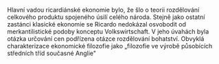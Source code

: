 Hlavní vadou ricardiánské ekonomie bylo, že šlo o teorii rozdělování celkového produktu spojeného úsilí celého národa. Stejně jako ostatní zastánci klasické ekonomie se Ricardo nedokázal osvobodit od merkantilistické podoby konceptu Volkswirtschaft. V jeho úvahách byla otázka určování cen podřízena otázce rozdělování bohatství. Obvyklá charakterizace ekonomické filozofie jako „filozofie ve výrobě působících středních tříd současné Anglie"
